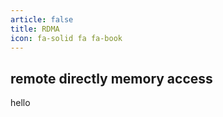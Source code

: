 ```yaml
---
article: false
title: RDMA
icon: fa-solid fa fa-book
---
```


## remote directly memory access
hello
